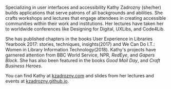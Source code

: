 Specializing in user interfaces and accessibility Kathy Zadrozny (she/her) builds applications that serve patrons of all backgrounds and abilities. She crafts workshops and lectures that engage attendees in creating accessible communities</span> within their work and institutions. Her lectures have taken her to worldwide conferences like Designing for Digital, UXLibs, and Code4Lib.

She has published chapters in the books User Experience in Libraries Yearbook 2017: stories, techniques, insights(2017) and We Can Do I.T.: Women in Library Information Technology(2018). Kathy's projects have garnered attention from BBC World Service, NPR, *RedEye*, and *Gapers Block*. She has also been featured in the books *Good Mail Day*, and *Craft Business Heroes*.

You can find Kathy at [kzadrozny.com](http://kzadrozny.com/) and slides from her lectures and events at [kzadrozny.github.io](https://kzadrozny.github.io).
